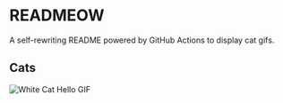 # READMEOW

A self-rewriting README powered by GitHub Actions to display cat gifs.

## Cats

![White Cat Hello GIF](https://media1.giphy.com/media/v1.Y2lkPTlhY2QwMmRhcjZ0bnZsNjRodmlibDNzYTB4ZHhlcWdjZ29weHZpb2luY2k5cmZ2dyZlcD12MV9naWZzX3NlYXJjaCZjdD1n/vFKqnCdLPNOKc/200.gif)
